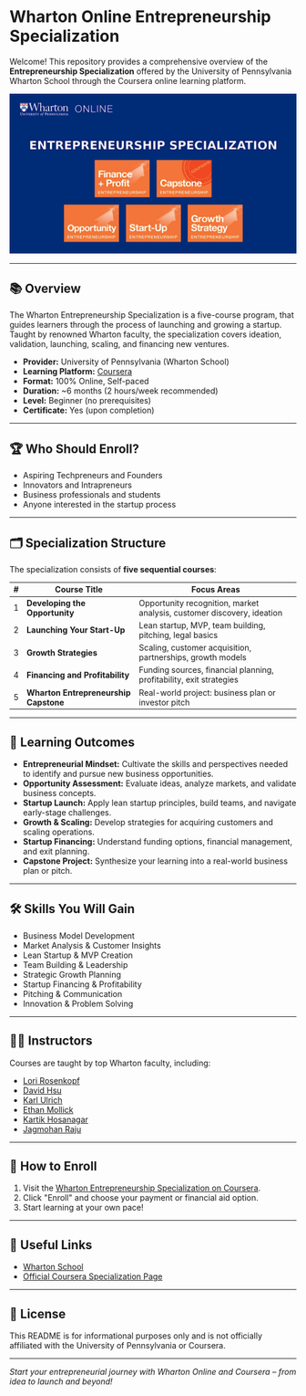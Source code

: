# Wharton Online Entrepreneurship Specialization

Welcome! This repository provides a comprehensive overview of the **Entrepreneurship Specialization** offered by the University of Pennsylvania Wharton School through the Coursera online learning platform.

![pl](assets/ES_BG_5.png)

---

## 📚 Overview

The Wharton Entrepreneurship Specialization is a five-course program, that guides learners through the process of launching and growing a startup. Taught by renowned Wharton faculty, the specialization covers ideation, validation, launching, scaling, and financing new ventures.

- **Provider:** University of Pennsylvania (Wharton School)
- **Learning Platform:** [Coursera](https://platform.onlinelearning.upenn.edu/offering/entrepreneurship-specialization-a0Q2E00000JmMP5UAN)
- **Format:** 100% Online, Self-paced
- **Duration:** ~6 months (2 hours/week recommended)
- **Level:** Beginner (no prerequisites)
- **Certificate:** Yes (upon completion)

---

## 🏆 Who Should Enroll?

- Aspiring Techpreneurs and Founders
- Innovators and Intrapreneurs
- Business professionals and students
- Anyone interested in the startup process

---

## 🗂️ Specialization Structure

The specialization consists of **five sequential courses**:

| # | Course Title                                      | Focus Areas |
|---|---------------------------------------------------|-------------|
| 1 | **Developing the Opportunity**                    | Opportunity recognition, market analysis, customer discovery, ideation |
| 2 | **Launching Your Start-Up**                       | Lean startup, MVP, team building, pitching, legal basics |
| 3 | **Growth Strategies**                             | Scaling, customer acquisition, partnerships, growth models |
| 4 | **Financing and Profitability**                   | Funding sources, financial planning, profitability, exit strategies |
| 5 | **Wharton Entrepreneurship Capstone**             | Real-world project: business plan or investor pitch |

---

## 🎯 Learning Outcomes

- **Entrepreneurial Mindset:** Cultivate the skills and perspectives needed to identify and pursue new business opportunities.
- **Opportunity Assessment:** Evaluate ideas, analyze markets, and validate business concepts.
- **Startup Launch:** Apply lean startup principles, build teams, and navigate early-stage challenges.
- **Growth & Scaling:** Develop strategies for acquiring customers and scaling operations.
- **Startup Financing:** Understand funding options, financial management, and exit planning.
- **Capstone Project:** Synthesize your learning into a real-world business plan or pitch.

---

## 🛠️ Skills You Will Gain

- Business Model Development
- Market Analysis & Customer Insights
- Lean Startup & MVP Creation
- Team Building & Leadership
- Strategic Growth Planning
- Startup Financing & Profitability
- Pitching & Communication
- Innovation & Problem Solving

---

## 👨‍🏫 Instructors

Courses are taught by top Wharton faculty, including:

- [Lori Rosenkopf](https://mgmt.wharton.upenn.edu/profile/rosenkol)
- [David Hsu](https://mgmt.wharton.upenn.edu/profile/dhsu)
- [Karl Ulrich](https://oid.wharton.upenn.edu/profile/ulrich)
- [Ethan Mollick](https://mgmt.wharton.upenn.edu/profile/emollick)
- [Kartik Hosanagar](https://oid.wharton.upenn.edu/profile/kartikh)
- [Jagmohan Raju](https://marketing.wharton.upenn.edu/profile/rajuj)

---

## 🚀 How to Enroll

1. Visit the [Wharton Entrepreneurship Specialization on Coursera](https://www.coursera.org/specializations/wharton-entrepreneurship).
2. Click "Enroll" and choose your payment or financial aid option.
3. Start learning at your own pace!

---

## 🔗 Useful Links

- [Wharton School](https://platform.onlinelearning.upenn.edu/offering/entrepreneurship-specialization-a0Q2E00000JmMP5UAN)
- [Official Coursera Specialization Page](https://www.coursera.org/specializations/wharton-entrepreneurship)


---

## 📜 License

This README is for informational purposes only and is not officially affiliated with the University of Pennsylvania or Coursera.

---

*Start your entrepreneurial journey with Wharton Online and Coursera – from idea to launch and beyond!*
